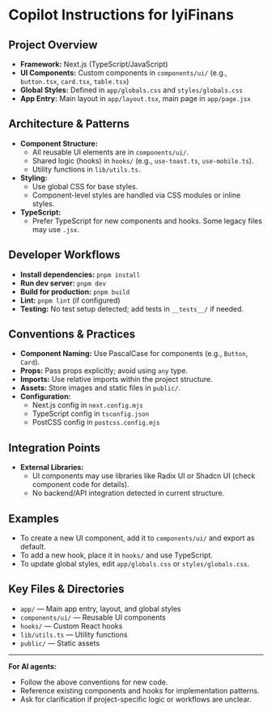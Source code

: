 # Copilot Instructions for IyiFinans

## Project Overview
- **Framework:** Next.js (TypeScript/JavaScript)
- **UI Components:** Custom components in `components/ui/` (e.g., `button.tsx`, `card.tsx`, `table.tsx`)
- **Global Styles:** Defined in `app/globals.css` and `styles/globals.css`
- **App Entry:** Main layout in `app/layout.tsx`, main page in `app/page.jsx`

## Architecture & Patterns
- **Component Structure:**
  - All reusable UI elements are in `components/ui/`.
  - Shared logic (hooks) in `hooks/` (e.g., `use-toast.ts`, `use-mobile.ts`).
  - Utility functions in `lib/utils.ts`.
- **Styling:**
  - Use global CSS for base styles.
  - Component-level styles are handled via CSS modules or inline styles.
- **TypeScript:**
  - Prefer TypeScript for new components and hooks. Some legacy files may use `.jsx`.

## Developer Workflows
- **Install dependencies:** `pnpm install`
- **Run dev server:** `pnpm dev`
- **Build for production:** `pnpm build`
- **Lint:** `pnpm lint` (if configured)
- **Testing:** No test setup detected; add tests in `__tests__/` if needed.

## Conventions & Practices
- **Component Naming:** Use PascalCase for components (e.g., `Button`, `Card`).
- **Props:** Pass props explicitly; avoid using `any` type.
- **Imports:** Use relative imports within the project structure.
- **Assets:** Store images and static files in `public/`.
- **Configuration:**
  - Next.js config in `next.config.mjs`
  - TypeScript config in `tsconfig.json`
  - PostCSS config in `postcss.config.mjs`

## Integration Points
- **External Libraries:**
  - UI components may use libraries like Radix UI or Shadcn UI (check component code for details).
  - No backend/API integration detected in current structure.

## Examples
- To create a new UI component, add it to `components/ui/` and export as default.
- To add a new hook, place it in `hooks/` and use TypeScript.
- To update global styles, edit `app/globals.css` or `styles/globals.css`.

## Key Files & Directories
- `app/` — Main app entry, layout, and global styles
- `components/ui/` — Reusable UI components
- `hooks/` — Custom React hooks
- `lib/utils.ts` — Utility functions
- `public/` — Static assets

---
**For AI agents:**
- Follow the above conventions for new code.
- Reference existing components and hooks for implementation patterns.
- Ask for clarification if project-specific logic or workflows are unclear.

